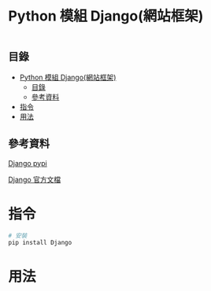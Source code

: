 # Python 模組 Django(網站框架)

```
```

## 目錄

- [Python 模組 Django(網站框架)](#python-模組-django網站框架)
	- [目錄](#目錄)
	- [參考資料](#參考資料)
- [指令](#指令)
- [用法](#用法)

## 參考資料

[Django pypi](https://pypi.org/project/Django/)

[Django 官方文檔](https://docs.djangoproject.com/en/4.0/)

# 指令

```bash
# 安裝
pip install Django
```

# 用法

```Python
```
